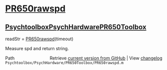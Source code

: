 # [PR650rawspd](PR650rawspd)
## [Psychtoolbox](Psychtoolbox)[PsychHardware](PsychHardware)[PR650Toolbox](PR650Toolbox)

readStr = [PR650rawspd](PR650rawspd)(timeout)  
  
Measure spd and return string.  




<div class="code_header" style="text-align:right;">
  <span style="float:left;">Path&nbsp;&nbsp;</span> <span class="counter">Retrieve <a href=
  "https://raw.github.com/Psychtoolbox-3/Psychtoolbox-3/beta/Psychtoolbox/PsychHardware/PR650Toolbox/PR650rawspd.m">current version from GitHub</a> | View <a href=
  "https://github.com/Psychtoolbox-3/Psychtoolbox-3/commits/beta/Psychtoolbox/PsychHardware/PR650Toolbox/PR650rawspd.m">changelog</a></span>
</div>
<div class="code">
  <code>Psychtoolbox/PsychHardware/PR650Toolbox/PR650rawspd.m</code>
</div>

